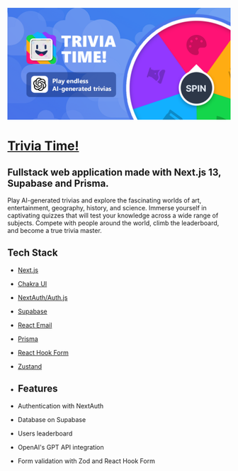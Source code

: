 [![Trivia Time!](./public/img/app-banner.png)](https://triviatime.vercel.app)
# [Trivia Time!](https://triviatime.vercel.app/)
<h2>
Fullstack web application made with Next.js 13, Supabase and Prisma.
</h2>

Play AI-generated trivias and explore the fascinating worlds of art, entertainment, geography, history, and science. Immerse yourself in captivating quizzes that will test your knowledge across a wide range of subjects. Compete with people around the world, climb the leaderboard, and become a true trivia master.


## Tech Stack

- [Next.js](https://nextjs.org)
- [Chakra UI](https://chakra-ui.com/)
- [NextAuth/Auth.js](https://authjs.dev/)
- [Supabase](https://supabase.com/)
- [React Email](https://react.email)
- [Prisma](https://www.prisma.io/)
- [React Hook Form](https://react-hook-form.com/)
- [Zustand](https://zustand-demo.pmnd.rs/)

- ## Features

- Authentication with NextAuth
- Database on Supabase
- Users leaderboard
- OpenAI's GPT API integration
- Form validation with Zod and React Hook Form
